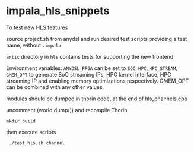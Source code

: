 # impala_hls_snippets

To test new HLS features



source project.sh from anydsl and run desired test scripts providing a test name, without `.impala`

`artic` directory in `hls` contains tests for supporting the new frontend.

Environment variables:
`ANYDSL_FPGA` can be set to `SOC`, `HPC`, `HPC_STREAM`, `GMEM_OPT` to generate SoC streaming IPs, HPC kernel interface, HPC streaming IP and enabling memory optimizations respectively. GMEM_OPT can be combined with any other values.

modules should be dumped in thorin code, at the end of hls_channels.cpp

uncomment (world.dump()) and recompile Thorin

``` mkdir build ```

then execute scripts

``` ./test_hls.sh channel```


